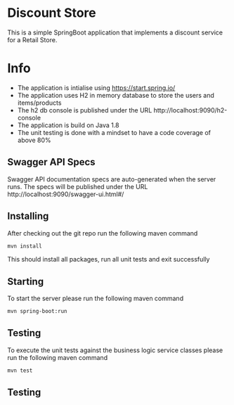 # Discount Store

This is a simple SpringBoot application that implements a discount service for a Retail Store.

# Info
* The application is intialise using https://start.spring.io/
* The application uses H2 in memory database to store the users and items/products
* The h2 db console is published under the URL http://localhost:9090/h2-console
* The application is build on Java 1.8
* The unit testing is done with a mindset to have a code coverage of above 80%


## Swagger API Specs

Swagger API documentation specs are auto-generated when the server runs. The specs will be published under the URL http://localhost:9090/swagger-ui.html#/

## Installing

After checking out the git repo run the following maven command

```bash
mvn install
```

This should install all packages, run all unit tests and exit successfully

## Starting

To start the server please run the following maven command

```bash
mvn spring-boot:run
```

## Testing

To execute the unit tests against the business logic service classes please run the following maven command

```bash
mvn test
```

## Testing
